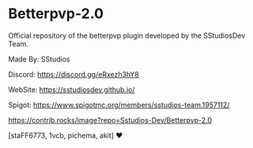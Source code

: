 # Betterpvp-2.0
Official repository of the betterpvp plugin developed by the SStudiosDev Team.

Made By: SStudios

Discord: https://discord.gg/eRxezh3hY8

WebSite: https://sstudiosdev.github.io/

Spigot: https://www.spigotmc.org/members/sstudios-team.1957112/

https://contrib.rocks/image?repo=Sstudios-Dev/Betterpvp-2.0

[staFF6773, 1vcb, pichema, akit] ❤
